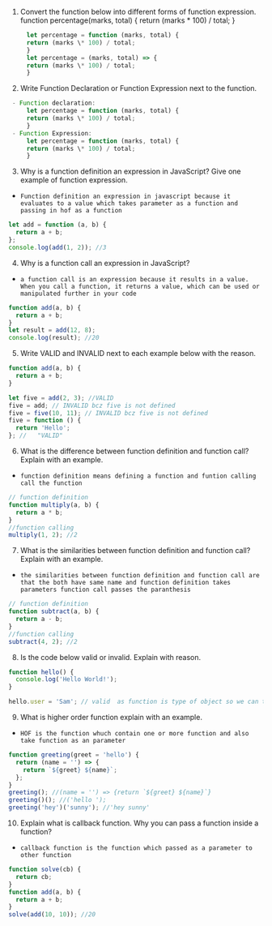 1. Convert the function below into different forms of function expression.
   function percentage(marks, total) {
   return (marks \* 100) / total;
   }

```js
     let percentage = function (marks, total) {
     return (marks \* 100) / total;
     }
     let percentage = (marks, total) => {
     return (marks \* 100) / total;
     }
```

2. Write Function Declaration or Function Expression next to the function.

```js
 - Function declaration:
     let percentage = function (marks, total) {
     return (marks \* 100) / total;
     }
 - Function Expression:
     let percentage = function (marks, total) {
     return (marks \* 100) / total;
     }
```

3. Why is a function definition an expression in JavaScript? Give one example of function expression.

- `Function definition an expression in javascript because it evaluates to a value which takes parameter as a function and passing in hof as a function`

```js
let add = function (a, b) {
  return a + b;
};
console.log(add(1, 2)); //3
```

4. Why is a function call an expression in JavaScript?

- `a function call is an expression because it results in a value. When you call a function, it returns a value, which can be used or manipulated further in your code`

```js
function add(a, b) {
  return a + b;
}
let result = add(12, 8);
console.log(result); //20
```

5. Write VALID and INVALID next to each example below with the reason.

```js
function add(a, b) {
  return a + b;
}

let five = add(2, 3); //VALID
five = add; // INVALID bcz five is not defined
five = five(10, 11); // INVALID bcz five is not defined
five = function () {
  return 'Hello';
}; //   "VALID"
```

6. What is the difference between function definition and function call? Explain with an example.

- `function definition means defining a function and funtion calling call the function`

```js
// function definition
function multiply(a, b) {
  return a * b;
}
//function calling
multiply(1, 2); //2
```

7. What is the similarities between function definition and function call? Explain with an example.

- `the similarities between function definition and function call are that the both have same name and function definition takes parameters function call passes the paranthesis`

```js
// function definition
function subtract(a, b) {
  return a - b;
}
//function calling
subtract(4, 2); //2
```

8. Is the code below valid or invalid. Explain with reason.

```js
function hello() {
  console.log('Hello World!');
}

hello.user = 'Sam'; // valid  as function is type of object so we can treat it as an object
```

9. What is higher order function explain with an example.

- `HOF is the function whuch contain one or more function and also take function as an parameter`

```js
function greeting(greet = 'hello') {
  return (name = '') => {
    return `${greet} ${name}`;
  };
}
greeting(); //(name = '') => {return `${greet} ${name}`}
greeting()(); //('hello ');
greeting('hey')('sunny'); //'hey sunny'
```

10. Explain what is callback function. Why you can pass a function inside a function?

- `callback function is the function which passed as a parameter to other function`

```js
function solve(cb) {
  return cb;
}
function add(a, b) {
  return a + b;
}
solve(add(10, 10)); //20
```

